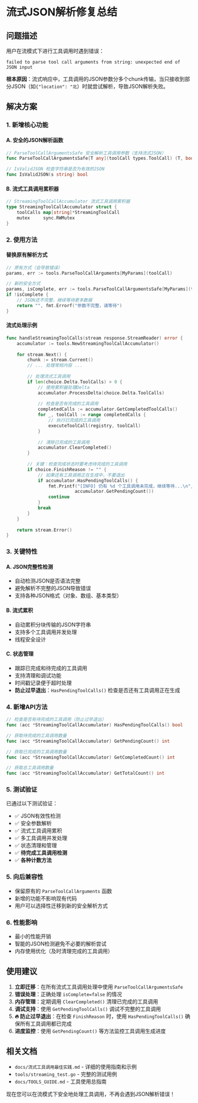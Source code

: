 # 流式JSON解析修复总结

## 问题描述

用户在流模式下进行工具调用时遇到错误：
```
failed to parse tool call arguments from string: unexpected end of JSON input
```

**根本原因**：流式响应中，工具调用的JSON参数分多个chunk传输，当只接收到部分JSON（如`{"location": "北`）时就尝试解析，导致JSON解析失败。

## 解决方案

### 1. 新增核心功能

#### A. 安全的JSON解析函数
```go
// ParseToolCallArgumentsSafe 安全解析工具调用参数（支持流式JSON）
func ParseToolCallArgumentsSafe[T any](toolCall types.ToolCall) (T, bool, error)

// IsValidJSON 检查字符串是否为有效的JSON
func IsValidJSON(s string) bool
```

#### B. 流式工具调用累积器
```go
// StreamingToolCallAccumulator 流式工具调用累积器
type StreamingToolCallAccumulator struct {
    toolCalls map[string]*StreamingToolCall
    mutex     sync.RWMutex
}
```

### 2. 使用方法

#### 替换原有解析方式
```go
// 原有方式（会导致错误）
params, err := tools.ParseToolCallArguments[MyParams](toolCall)

// 新的安全方式
params, isComplete, err := tools.ParseToolCallArgumentsSafe[MyParams](toolCall)
if !isComplete {
    // JSON还不完整，继续等待更多数据
    return "", fmt.Errorf("参数不完整，请等待")
}
```

#### 流式处理示例
```go
func handleStreamingToolCalls(stream response.StreamReader) error {
    accumulator := tools.NewStreamingToolCallAccumulator()
    
    for stream.Next() {
        chunk := stream.Current()
        // ... 处理常规内容 ...
        
        // 处理流式工具调用
        if len(choice.Delta.ToolCalls) > 0 {
            // 使用累积器处理Delta
            accumulator.ProcessDelta(choice.Delta.ToolCalls)
            
            // 检查是否有完成的工具调用
            completedCalls := accumulator.GetCompletedToolCalls()
            for _, toolCall := range completedCalls {
                // 执行已完成的工具调用
                executeToolCall(registry, toolCall)
            }
            
            // 清除已完成的工具调用
            accumulator.ClearCompleted()
        }
        
        // 关键：检查完成状态时要考虑待完成的工具调用
        if choice.FinishReason != "" {
            // 如果还有工具调用正在生成中，不要退出
            if accumulator.HasPendingToolCalls() {
                fmt.Printf("[INFO] 仍有 %d 个工具调用未完成，继续等待...\n", 
                          accumulator.GetPendingCount())
                continue
            }
            break
        }
    }
    
    return stream.Error()
}
```

### 3. 关键特性

#### A. JSON完整性检测
- 自动检测JSON是否语法完整
- 避免解析不完整的JSON导致错误
- 支持各种JSON格式（对象、数组、基本类型）

#### B. 流式累积
- 自动累积分块传输的JSON字符串
- 支持多个工具调用并发处理
- 线程安全设计

#### C. 状态管理
- 跟踪已完成和待完成的工具调用
- 支持清理和调试功能
- 时间戳记录便于超时处理
- **防止过早退出**：`HasPendingToolCalls()` 检查是否还有工具调用正在生成

### 4. 新增API方法

```go
// 检查是否有待完成的工具调用（防止过早退出）
func (acc *StreamingToolCallAccumulator) HasPendingToolCalls() bool

// 获取待完成的工具调用数量
func (acc *StreamingToolCallAccumulator) GetPendingCount() int

// 获取已完成的工具调用数量
func (acc *StreamingToolCallAccumulator) GetCompletedCount() int

// 获取总工具调用数量
func (acc *StreamingToolCallAccumulator) GetTotalCount() int
```

### 5. 测试验证

已通过以下测试验证：
- ✅ JSON有效性检测
- ✅ 安全参数解析
- ✅ 流式工具调用累积
- ✅ 多工具调用并发处理
- ✅ 状态清理和管理
- ✅ **待完成工具调用检测**
- ✅ **各种计数方法**

### 5. 向后兼容性

- 保留原有的 `ParseToolCallArguments` 函数
- 新增的功能不影响现有代码
- 用户可以选择性迁移到新的安全解析方式

### 6. 性能影响

- 最小的性能开销
- 智能的JSON检测避免不必要的解析尝试
- 内存使用优化（及时清理完成的工具调用）

## 使用建议

1. **立即迁移**：在所有流式工具调用处理中使用 `ParseToolCallArgumentsSafe`
2. **错误处理**：正确处理 `isComplete=false` 的情况
3. **内存管理**：定期调用 `ClearCompleted()` 清理已完成的工具调用
4. **调试支持**：使用 `GetPendingToolCalls()` 调试不完整的工具调用
5. **🔥 防止过早退出**：在检查 `FinishReason` 时，使用 `HasPendingToolCalls()` 确保所有工具调用都已完成
6. **进度监控**：使用 `GetPendingCount()` 等方法监控工具调用生成进度

## 相关文档

- `docs/流式工具调用最佳实践.md` - 详细的使用指南和示例
- `tools/streaming_test.go` - 完整的测试用例
- `docs/TOOLS_GUIDE.md` - 工具使用总指南

现在您可以在流模式下安全地处理工具调用，不再会遇到JSON解析错误！ 